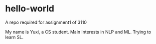 # hello-world
A repo required for assignment1 of 3110

My name is Yuxi, a CS student. Main interests in NLP and ML. Trying to learn SL.
